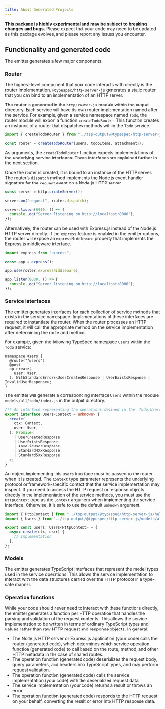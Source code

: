 ```yaml
---
title: About Generated Projects
---
```


**This package is highly experimental and may be subject to breaking changes and bugs.** Please expect that your code may need to be updated as this package evolves, and please report any issues you encounter.

## Functionality and generated code

The emitter generates a few major components:

### Router

The highest-level component that your code interacts with directly is the router implementation.
`@typespec/http-server-js` generates a static router that you can bind to an implementation of an HTTP server.

The router is generated in the `http/router.js` module within the output directory. Each service will have its own
router implementation named after the service. For example, given a service namespace named `Todo`, the router module
will export a function `createTodoRouter`. This function creates an instance of a router that dispatches methods within
the `Todo` service.

```ts
import { createTodoRouter } from "../tsp-output/@typespec/http-server-js/http/router.js";

const router = createTodoRouter(users, todoItems, attachments);
```

As arguments, the `createTodoRouter` function expects implementations of the underlying service interfaces. These
interfaces are explained further in the next section.

Once the router is created, it is bound to an instance of the HTTP server. The router's `dispatch` method implements the
Node.js event handler signature for the `request` event on a Node.js HTTP server.

```ts
const server = http.createServer();

server.on("request", router.dispatch);

server.listen(8080, () => {
  console.log("Server listening on http://localhost:8080");
});
```

Alternatively, the router can be used with Express.js instead of the Node.js HTTP server directly. If the `express`
feature is enabled in the emitter options, the router will expose an `expressMiddleware` property that implements the
Express.js middleware interface.

```ts
import express from "express";

const app = express();

app.use(router.expressMiddleware);

app.listen(8080, () => {
  console.log("Server listening on http://localhost:8080");
});
```

### Service interfaces

The emitter generates interfaces for each collection of service methods that exists in the service namespace.
Implementations of these interfaces are required to instantiate the router. When the router processes an HTTP request,
it will call the appropriate method on the service implementation after determining the route and method.

For example, given the following TypeSpec namespace `Users` within the `Todo` service:

```tsp
namespace Users {
  @route("/users")
  @post
  op create(
    user: User,
  ): WithStandardErrors<UserCreatedResponse | UserExistsResponse | InvalidUserResponse>;
}
```

The emitter will generate a corresponding interface `Users` within the module `models/all/todo/index.js` in the output
directory.

```ts
/** An interface representing the operations defined in the 'Todo.Users' namespace. */
export interface Users<Context = unknown> {
  create(
    ctx: Context,
    user: User,
  ): Promise<
    | UserCreatedResponse
    | UserExistsResponse
    | InvalidUserResponse
    | Standard4XxResponse
    | Standard5XxResponse
  >;
}
```

An object implementing this `Users` interface must be passed to the router when it is created. The `Context` type
parameter represents the underlying protocol or framework-specific context that the service implementation may inspect.
If you need to access the HTTP request or response objects directly in the implementation of the service methods, you
must use the `HttpContext` type as the `Context` argument when implementing the service interface. Otherwise, it is safe
to use the default `unknown` argument.

```ts
import { HttpContext } from "../tsp-output/@typespec/http-server-js/helpers/router.js";
import { Users } from "../tsp-output/@typespec/http-server-js/models/all/todo/index.js";

export const users: Users<HttpContext> = {
  async create(ctx, user) {
    // Implementation
  },
};
```

### Models

The emitter generates TypeScript interfaces that represent the model types used in the service operations. This allows
the service implementation to interact with the data structures carried over the HTTP protocol in a type-safe manner.

### Operation functions

While your code should never need to interact with these functions directly, the emitter generates a function per HTTP
operation that handles the parsing and validation of the request contents. This allows the service implementation to be
written in terms of ordinary TypeScript types and values rather than raw HTTP request and response objects. In general:

- The Node.js HTTP server or Express.js application (your code) calls the router (generated code), which determines
  which service operation function (generated code) to call based on the route, method, and other HTTP metadata in the
  case of shared routes.
- The operation function (generated code) deserializes the request body, query parameters, and headers into TypeScript
  types, and may perform request validation.
- The operation function (generated code) calls the service implementation (your code) with the deserialized request
  data.
- The service implementation (your code) returns a result or throws an error.
- The operation function (generated code) responds to the HTTP request on your behalf, converting the result or error
  into HTTP response data.
